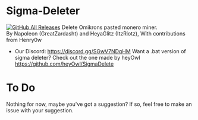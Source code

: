 # Sigma-Deleter
[![GitHub All Releases](https://img.shields.io/github/downloads/XatzClient/Sigma-Deleter/total.svg)](https://github.com/XatzClient/Sigma-Deleter/releases)
Delete Omikrons pasted monero miner.        
By Napoleon (GreatZardasht) and HeyaGlitz (ItzRiotz), With contributions from Henry0w
-  Our Discord: https://discord.gg/SGwV7NDqHM
Want a .bat version of sigma deleter? Check out the one made by heyOwl https://github.com/heyOwl/SigmaDelete  
# To Do
Nothing for now, maybe you've got a suggestion? If so, feel free to make an issue with your suggestion.
